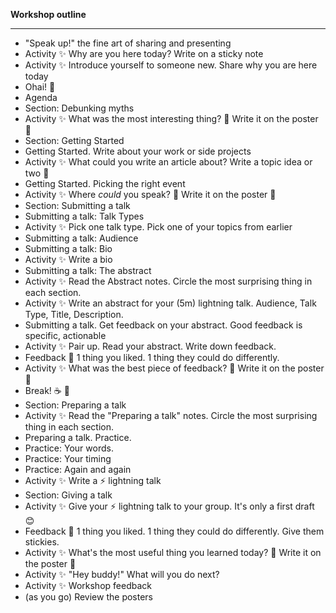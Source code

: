 **Workshop outline**

---

- "Speak up!" the fine art of sharing and presenting
- Activity :sparkles: Why are you here today? Write on a sticky note
- Activity :sparkles: Introduce yourself to someone new. Share why you are here today
- Ohai! :wave:
- Agenda
- Section: Debunking myths
- Activity :sparkles: What was the most interesting thing? 🤔 Write it on the poster :pencil:
- Section: Getting Started
- Getting Started. Write about your work or side projects
- Activity :sparkles: What could you write an article about? Write a topic idea or two :pencil:
- Getting Started. Picking the right event
- Activity :sparkles: Where *could* you speak? 🤔 Write it on the poster :pencil:
- Section: Submitting a talk
- Submitting a talk: Talk Types
- Activity :sparkles: Pick one talk type. Pick one of your topics from earlier
- Submitting a talk: Audience
- Submitting a talk: Bio
- Activity :sparkles: Write a bio
- Submitting a talk: The abstract
- Activity :sparkles: Read the Abstract notes. Circle the most surprising thing in each section.
- Activity :sparkles: Write an abstract for your (5m) lightning talk. Audience, Talk Type, Title, Description.
- Submitting a talk. Get feedback on your abstract. Good feedback is specific, actionable
- Activity :sparkles: Pair up. Read your abstract. Write down feedback.
- Feedback :clap: 1 thing you liked. 1 thing they could do differently.
- Activity :sparkles: What was the best piece of feedback? 🤔 Write it on the poster :pencil:
- Break! :coffee: :tea:
- Section: Preparing a talk
- Activity :sparkles: Read the "Preparing a talk" notes. Circle the most surprising thing in each section.
- Preparing a talk. Practice.
- Practice: Your words.
- Practice: Your timing
- Practice: Again and again
- Activity :sparkles: Write a :zap: lightning talk
- Section: Giving a talk
- Activity :sparkles: Give your :zap: lightning talk to your group. It's only a first draft :blush:
- Feedback :clap: 1 thing you liked. 1 thing they could do differently. Give them stickies.
- Activity :sparkles: What's the most useful thing you learned today? 🤔 Write it on the poster :pencil:
- Activity :sparkles: "Hey buddy!" What will you do next?
- Activity :sparkles: Workshop feedback
- (as you go) Review the posters

